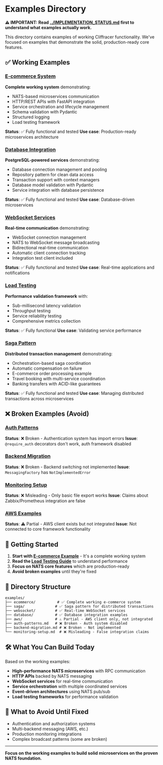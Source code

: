 # Examples Directory

**⚠️ IMPORTANT: Read [../IMPLEMENTATION_STATUS.md](../IMPLEMENTATION_STATUS.md) first to understand what examples actually work.**

This directory contains examples of working Cliffracer functionality. We've focused on examples that demonstrate the solid, production-ready core features.

## ✅ Working Examples

### [E-commerce System](ecommerce/)
**Complete working system** demonstrating:
- NATS-based microservices communication
- HTTP/REST APIs with FastAPI integration
- Service orchestration and lifecycle management
- Schema validation with Pydantic
- Structured logging
- Load testing framework

**Status**: ✅ Fully functional and tested
**Use case**: Production-ready microservices architecture

### [Database Integration](database/)
**PostgreSQL-powered services** demonstrating:
- Database connection management and pooling
- Repository pattern for clean data access
- Transaction support with context managers
- Database model validation with Pydantic
- Service integration with database persistence

**Status**: ✅ Fully functional and tested
**Use case**: Database-driven microservices

### [WebSocket Services](websocket/)
**Real-time communication** demonstrating:
- WebSocket connection management
- NATS to WebSocket message broadcasting
- Bidirectional real-time communication
- Automatic client connection tracking
- Integration test client included

**Status**: ✅ Fully functional and tested
**Use case**: Real-time applications and notifications

### [Load Testing](../load-testing/)
**Performance validation framework** with:
- Sub-millisecond latency validation
- Throughput testing
- Service reliability testing
- Comprehensive metrics collection

**Status**: ✅ Fully functional
**Use case**: Validating service performance

### [Saga Pattern](saga/)
**Distributed transaction management** demonstrating:
- Orchestration-based saga coordination
- Automatic compensation on failure
- E-commerce order processing example
- Travel booking with multi-service coordination
- Banking transfers with ACID-like guarantees

**Status**: ✅ Fully functional and tested
**Use case**: Managing distributed transactions across microservices

## ❌ Broken Examples (Avoid)

### [Auth Patterns](auth-patterns.md)
**Status**: ❌ Broken - Authentication system has import errors
**Issue**: `@require_auth` decorators don't work, auth framework disabled

### [Backend Migration](backend-migration.md) 
**Status**: ❌ Broken - Backend switching not implemented
**Issue**: `MessagingFactory` has `NotImplementedError`

### [Monitoring Setup](monitoring-setup.md)
**Status**: ❌ Misleading - Only basic file export works
**Issue**: Claims about Zabbix/Prometheus integration are false

### [AWS Examples](aws/)
**Status**: ⚠️ Partial - AWS client exists but not integrated
**Issue**: Not connected to core framework functionality

## 🚀 Getting Started

1. **Start with [E-commerce Example](ecommerce/)** - It's a complete working system
2. **Read the [Load Testing Guide](../load-testing/)** to understand performance
3. **Focus on NATS core features** which are production-ready
4. **Avoid broken examples** until they're fixed

## 📂 Directory Structure

```
examples/
├── ecommerce/          # ✅ Complete working e-commerce system
├── saga/              # ✅ Saga pattern for distributed transactions
├── websocket/         # ✅ Real-time WebSocket services
├── database/          # ✅ Database integration examples
├── aws/               # ⚠️ Partial - AWS client only, not integrated
├── auth-patterns.md   # ❌ Broken - Auth system disabled
├── backend-migration.md # ❌ Broken - Not implemented
└── monitoring-setup.md  # ❌ Misleading - False integration claims
```

## 🛠️ What You Can Build Today

Based on the working examples:

- **High-performance NATS microservices** with RPC communication
- **HTTP APIs** backed by NATS messaging
- **WebSocket services** for real-time communication  
- **Service orchestration** with multiple coordinated services
- **Event-driven architectures** using NATS pub/sub
- **Load testing frameworks** for performance validation

## 🚫 What to Avoid Until Fixed

- Authentication and authorization systems
- Multi-backend messaging (AWS, etc.)
- Production monitoring integrations
- Complex broadcast patterns (some are broken)

---

**Focus on the working examples to build solid microservices on the proven NATS foundation.**